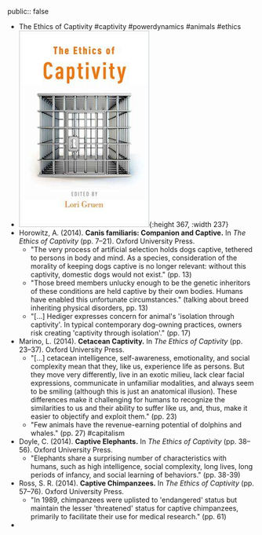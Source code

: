 public:: false

- The Ethics of Captivity #captivity #powerdynamics #animals #ethics
- ![eth.jpeg](../assets/eth_1656811564690_0.jpeg){:height 367, :width 237}
- Horowitz, A. (2014). __Canis familiaris: Companion and Captive.__ In _The Ethics of Captivity_ (pp. 7–21). Oxford University Press.
	- "The very process of artificial selection holds dogs captive, tethered to persons in body and mind. As a species, consideration of the morality of keeping dogs captive is no longer relevant: without this captivity, domestic dogs would not exist." (pp. 13)
	- "Those breed members unlucky enough to be the genetic inheritors of these conditions are held captive by their own bodies. Humans have enabled this unfortunate circumstances." (talking about breed inheriting physical disorders, pp. 13)
	- "[...] Hediger expresses concern for animal's 'isolation through captivity'. In typical contemporary dog-owning practices, owners risk creating 'captivity through isolation'." (pp. 17)
- Marino, L. (2014). __Cetacean Captivity.__ In _The Ethics of Captivity_ (pp. 23–37). Oxford University Press.
	- "[...] cetacean intelligence, self-awareness, emotionality, and social complexity mean that they, like us, experience life as persons. But they move very differently, live in an exotic milieu, lack clear facial expressions, communicate in unfamiliar modalities, and always seem to be smiling (although this is just an anatomical illusion). These differences make it challenging for humans to recognize the similarities to us and their ability to suffer like us, and, thus, make it easier to objectify and exploit them." (pp. 23)
	- "Few animals have the revenue-earning potential of dolphins and whales." (pp. 27) #capitalism
- Doyle, C. (2014). __Captive Elephants.__ In _The Ethics of Captivity_ (pp. 38–56). Oxford University Press.
	- "Elephants share a surprising number of characteristics with humans, such as high intelligence, social complexity, long lives, long periods of infancy, and social learning of behaviors." (pp. 38-39)
- Ross, S. R. (2014). __Captive Chimpanzees.__ In _The Ethics of Captivity_ (pp. 57–76). Oxford University Press.
	- "In 1989, chimpanzees were uplisted to 'endangered' status but maintain the lesser 'threatened' status for captive chimpanzees, primarily to facilitate their use for medical research." (pp. 61)
-